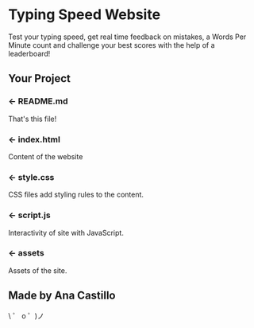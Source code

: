 # Typing Speed Website

Test your typing speed, get real time feedback on mistakes, a Words Per Minute count and challenge your best scores with the help of a leaderboard!

## Your Project

### ← README.md

That's this file!

### ← index.html

Content of the website

### ← style.css

CSS files add styling rules to the content.

### ← script.js

Interactivity of site with JavaScript.

### ← assets

Assets of the site.

## Made by Ana Castillo

\ ゜ o ゜)ノ

